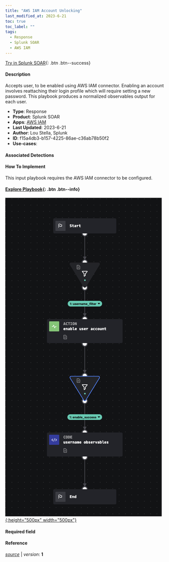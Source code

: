```yaml
---
title: "AWS IAM Account Unlocking"
last_modified_at: 2023-6-21
toc: true
toc_label: ""
tags:
  - Response
  - Splunk SOAR
  - AWS IAM
---
```


[Try in Splunk SOAR](https://www.splunk.com/en_us/software/splunk-security-orchestration-and-automation.html){: .btn .btn--success}

#### Description

Accepts user, to be enabled using AWS IAM connector. Enabling an account involves reattaching their login profile which will require setting a new password. This playbook produces a normalized observables output for each user. 

- **Type**: Response
- **Product**: Splunk SOAR
- **Apps**: [AWS IAM](https://splunkbase.splunk.com/apps?keyword=aws+iam&filters=product%3Asoar)
- **Last Updated**: 2023-6-21
- **Author**: Lou Stella, Splunk
- **ID**: f15a4db3-b157-4225-86ae-c36ab78b50f2
- **Use-cases**:

#### Associated Detections


#### How To Implement
This input playbook requires the AWS IAM connector to be configured.


#### [Explore Playbook](https://splunk.github.io/soar-playbook-viewer/?playbook=https://raw.githubusercontent.com/phantomcyber/playbooks/latest/AWS_IAM_Account_Unlocking.json){: .btn .btn--info}

[![explore](https://raw.githubusercontent.com/splunk/security_content/develop/playbooks/AWS_IAM_Account_Unlocking.png){:height="500px" width="500px"}](https://splunk.github.io/soar-playbook-viewer/?playbook=https://raw.githubusercontent.com/phantomcyber/playbooks/latest/AWS_IAM_Account_Unlocking.json)

#### Required field


#### Reference



[*source*](https://github.com/splunk/security_content/tree/develop/playbooks/AWS_IAM_Account_Unlocking.yml) \| *version*: **1**